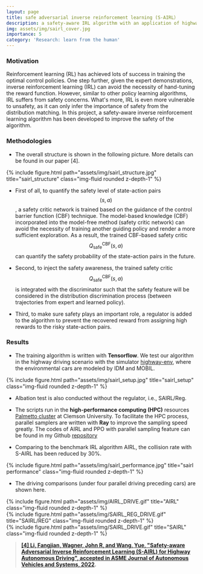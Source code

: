 ```yaml
---
layout: page
title: safe adversarial inverse reinforcement learning (S-AIRL）
description: a safety-aware IRL algorithm with an application of highway driving scenario
img: assets/img/sairl_cover.jpg
importance: 5
category: 'Research: learn from the human'
---
```



### Motivation

Reinforcement learning (RL) has achieved lots of success in training the optimal control policies. One step further, given the expert demonstrations, inverse reinforcement learning (IRL) can avoid the necessity of hand-tuning the reward function. However, similar to other policy learning algorithms, IRL suffers from safety concerns. What's more, IRL is even more vulnerable to unsafety, as it can only infer the importance of safety from the distribution matching. In this project, a safety-aware inverse reinforcement learning algorithm has been developed to improve the safety of the algorithm. 

### Methodologies 
* The overall structure is shown in the following picture. More details can be found in our paper [4].

<div class="row justify-content-sm-center">
{% include figure.html path="assets/img/sairl_structure.jpg" title="sairl_structure" class="img-fluid rounded z-depth-1" %}
</div>

* First of all, to quantify the safety level of state-action pairs $$(s, a)$$, a safety critic network is trained based on the guidance of the control barrier function (CBF) technique. The model-based knowledge (CBF) incorporated into the model-free method (safety critic network) can avoid the necessity of training another guiding policy and render a more sufficient exploration. As a result, the trained CBF-based safety critic $$Q^{\textrm{CBF}}_{\textrm{safe}}(s,a)$$ can quantify the safety probability of the state-action pairs in the future. 

* Second, to inject the safety awareness, the trained safety critic $$Q^{\textrm{CBF}}_{\textrm{safe}}(s, a)$$ is integrated with the discriminator such that the safety feature will be considered in the distribution discrimination process (between trajectories from expert and learned policy). 

* Third, to make sure safety plays an important role, a regulator is added to the algorithm to prevent the recovered reward from assigning high rewards to the risky state-action pairs. 


### Results

* The training algorithm is written with **Tensorflow**. We test our algorithm in the highway driving scenario with the simulator [highway-env](https://github.com/eleurent/highway-env), where the environmental cars are modeled by IDM and MOBIL.

<div class="row justify-content-sm-center">
{% include figure.html path="assets/img/sairl_setup.jpg" title="sairl_setup" class="img-fluid rounded z-depth-1" %}
</div>

* Albation test is also conducted without the regulator, i.e., SAIRL/Reg.

* The scripts run in the **high-performance computing (HPC)** resources [Palmetto cluster](https://citi.sites.clemson.edu/infrastructure/) at Clemson University. To facilitate the HPC process, parallel samplers are written with **Ray** to improve the sampling speed greatly. The codes of AIRL and PPO with parallel sampling feature can be found in my Github [repository](https://github.com/FangjianLi/PPO-and-AIRL-with-parallel-sampling)

* Comparing to the benchmark IRL algorithm AIRL, the collision rate with S-AIRL has been reduced by 30%. 

<div class="row justify-content-sm-center">
{% include figure.html path="assets/img/sairl_performance.jpg" title="sairl performance" class="img-fluid rounded z-depth-1" %}
</div>

* The driving comparisons (under four parallel driving preceding cars) are shown here. 

<div class="row">
    <div class="col-sm mt-3 mt-md-0">
        {% include figure.html path="assets/img/AIRL_DRIVE.gif" title="AIRL" class="img-fluid rounded z-depth-1" %}
    </div>
    <div class="col-sm mt-3 mt-md-0">
        {% include figure.html path="assets/img/SAIRL_REG_DRIVE.gif" title="SAIRL/REG" class="img-fluid rounded z-depth-1" %}
    </div>
    <div class="col-sm mt-3 mt-md-0">
        {% include figure.html path="assets/img/SAIRL_DRIVE.gif" title="SAIRL" class="img-fluid rounded z-depth-1" %}
    </div>
</div>

> **[[4] Li, Fangjian, Wagner, John R, and Wang, Yue, "Safety-aware Adversarial Inverse Reinforcement Learning (S-AIRL) for Highway Autonomous Driving", accepted in ASME Journal of Autonomous Vehicles and Systems, 2022](https://asmedigitalcollection.asme.org/autonomousvehicles/article/doi/10.1115/1.4053427/1131059/Safety-aware-Adversarial-Inverse-Reinforcement).**
